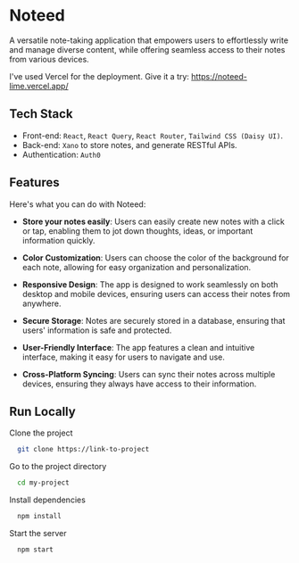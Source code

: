 # Noteed

A versatile note-taking application that empowers users to effortlessly write and manage diverse content, while offering seamless access to their notes from various devices.

I've used Vercel for the deployment. Give it a try: https://noteed-lime.vercel.app/

## Tech Stack

- Front-end: `React`, `React Query`, `React Router`, `Tailwind CSS (Daisy UI)`.
- Back-end: `Xano` to store notes, and generate RESTful APIs.
- Authentication: `Auth0`

## Features

Here's what you can do with Noteed:

- **Store your notes easily**: Users can easily create new notes with a click or tap, enabling them to jot down thoughts, ideas, or important information quickly.

- **Color Customization**: Users can choose the color of the background for each note, allowing for easy organization and personalization.

- **Responsive Design**: The app is designed to work seamlessly on both desktop and mobile devices, ensuring users can access their notes from anywhere.

- **Secure Storage**: Notes are securely stored in a database, ensuring that users' information is safe and protected.

- **User-Friendly Interface**: The app features a clean and intuitive interface, making it easy for users to navigate and use.

- **Cross-Platform Syncing**: Users can sync their notes across multiple devices, ensuring they always have access to their information.

## Run Locally

Clone the project

```bash
  git clone https://link-to-project
```

Go to the project directory

```bash
  cd my-project
```

Install dependencies

```bash
  npm install
```

Start the server

```bash
  npm start
```
